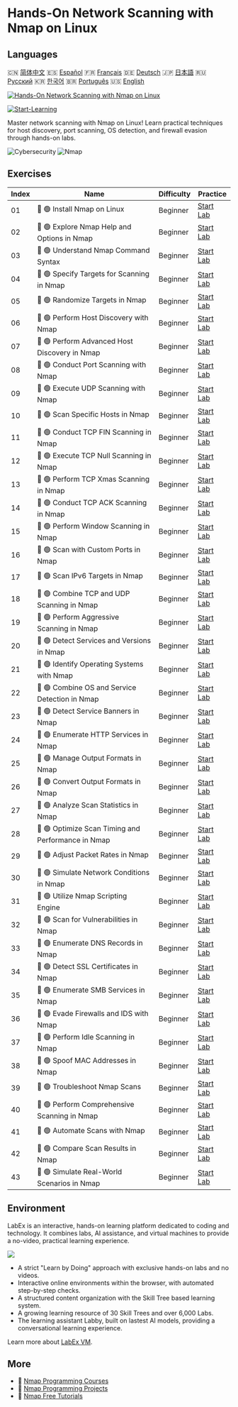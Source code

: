 # Hands-On Network Scanning with Nmap on Linux

## Languages

🇨🇳 [简体中文](README_zh.md) 🇪🇸 [Español](README_es.md) 🇫🇷 [Français](README_fr.md) 🇩🇪 [Deutsch](README_de.md) 🇯🇵 [日本語](README_ja.md) 🇷🇺 [Русский](README_ru.md) 🇰🇷 [한국어](README_ko.md) 🇧🇷 [Português](README_pt.md) 🇺🇸 [English](README.md) 

[![Hands-On Network Scanning with Nmap on Linux](https://cover-creator.labex.io/hands-on-network-scanning-with-nmap-on-linux.png)](https://labex.io/courses/hands-on-network-scanning-with-nmap-on-linux)

[![Start-Learning](https://img.shields.io/badge/Start-Learning-whitesmoke?style=for-the-badge)](https://labex.io/courses/hands-on-network-scanning-with-nmap-on-linux)

Master network scanning with Nmap on Linux! Learn practical techniques for host discovery, port scanning, OS detection, and firewall evasion through hands-on labs.

![Cybersecurity](https://img.shields.io/badge/Cybersecurity-whitesmoke?style=for-the-badge&logo=cybersecurity)
![Nmap](https://img.shields.io/badge/Nmap-whitesmoke?style=for-the-badge&logo=nmap)


## Exercises

|   Index | Name                                               | Difficulty   | Practice                                                                                                                    |
|---------|----------------------------------------------------|--------------|-----------------------------------------------------------------------------------------------------------------------------|
|      01 | 📖 🟢 Install Nmap on Linux                        | Beginner     | <a target='_blank' href='https://labex.io/tutorials/nmap-install-nmap-on-linux-530181'>Start Lab</a>                        |
|      02 | 📖 🟢 Explore Nmap Help and Options in Nmap        | Beginner     | <a target='_blank' href='https://labex.io/tutorials/nmap-explore-nmap-help-and-options-in-nmap-547101'>Start Lab</a>        |
|      03 | 📖 🟢 Understand Nmap Command Syntax               | Beginner     | <a target='_blank' href='https://labex.io/tutorials/nmap-understand-nmap-command-syntax-530159'>Start Lab</a>               |
|      04 | 📖 🟢 Specify Targets for Scanning in Nmap         | Beginner     | <a target='_blank' href='https://labex.io/tutorials/nmap-specify-targets-for-scanning-in-nmap-530185'>Start Lab</a>         |
|      05 | 📖 🟢 Randomize Targets in Nmap                    | Beginner     | <a target='_blank' href='https://labex.io/tutorials/nmap-randomize-targets-in-nmap-547108'>Start Lab</a>                    |
|      06 | 📖 🟢 Perform Host Discovery with Nmap             | Beginner     | <a target='_blank' href='https://labex.io/tutorials/nmap-perform-host-discovery-with-nmap-530184'>Start Lab</a>             |
|      07 | 📖 🟢 Perform Advanced Host Discovery in Nmap      | Beginner     | <a target='_blank' href='https://labex.io/tutorials/nmap-perform-advanced-host-discovery-in-nmap-547102'>Start Lab</a>      |
|      08 | 📖 🟢 Conduct Port Scanning with Nmap              | Beginner     | <a target='_blank' href='https://labex.io/tutorials/nmap-conduct-port-scanning-with-nmap-530176'>Start Lab</a>              |
|      09 | 📖 🟢 Execute UDP Scanning with Nmap               | Beginner     | <a target='_blank' href='https://labex.io/tutorials/nmap-execute-udp-scanning-with-nmap-530179'>Start Lab</a>               |
|      10 | 📖 🟢 Scan Specific Hosts in Nmap                  | Beginner     | <a target='_blank' href='https://labex.io/tutorials/nmap-scan-specific-hosts-in-nmap-547111'>Start Lab</a>                  |
|      11 | 📖 🟢 Conduct TCP FIN Scanning in Nmap             | Beginner     | <a target='_blank' href='https://labex.io/tutorials/nmap-conduct-tcp-fin-scanning-in-nmap-547093'>Start Lab</a>             |
|      12 | 📖 🟢 Execute TCP Null Scanning in Nmap            | Beginner     | <a target='_blank' href='https://labex.io/tutorials/nmap-execute-tcp-null-scanning-in-nmap-547100'>Start Lab</a>            |
|      13 | 📖 🟢 Perform TCP Xmas Scanning in Nmap            | Beginner     | <a target='_blank' href='https://labex.io/tutorials/nmap-perform-tcp-xmas-scanning-in-nmap-547106'>Start Lab</a>            |
|      14 | 📖 🟢 Conduct TCP ACK Scanning in Nmap             | Beginner     | <a target='_blank' href='https://labex.io/tutorials/nmap-conduct-tcp-ack-scanning-in-nmap-547092'>Start Lab</a>             |
|      15 | 📖 🟢 Perform Window Scanning in Nmap              | Beginner     | <a target='_blank' href='https://labex.io/tutorials/nmap-perform-window-scanning-in-nmap-547107'>Start Lab</a>              |
|      16 | 📖 🟢 Scan with Custom Ports in Nmap               | Beginner     | <a target='_blank' href='https://labex.io/tutorials/nmap-scan-with-custom-ports-in-nmap-547112'>Start Lab</a>               |
|      17 | 📖 🟢 Scan IPv6 Targets in Nmap                    | Beginner     | <a target='_blank' href='https://labex.io/tutorials/nmap-scan-ipv6-targets-in-nmap-547110'>Start Lab</a>                    |
|      18 | 📖 🟢 Combine TCP and UDP Scanning in Nmap         | Beginner     | <a target='_blank' href='https://labex.io/tutorials/nmap-combine-tcp-and-udp-scanning-in-nmap-547090'>Start Lab</a>         |
|      19 | 📖 🟢 Perform Aggressive Scanning in Nmap          | Beginner     | <a target='_blank' href='https://labex.io/tutorials/nmap-perform-aggressive-scanning-in-nmap-547103'>Start Lab</a>          |
|      20 | 📖 🟢 Detect Services and Versions in Nmap         | Beginner     | <a target='_blank' href='https://labex.io/tutorials/nmap-detect-services-and-versions-in-nmap-530177'>Start Lab</a>         |
|      21 | 📖 🟢 Identify Operating Systems with Nmap         | Beginner     | <a target='_blank' href='https://labex.io/tutorials/nmap-identify-operating-systems-with-nmap-530180'>Start Lab</a>         |
|      22 | 📖 🟢 Combine OS and Service Detection in Nmap     | Beginner     | <a target='_blank' href='https://labex.io/tutorials/nmap-combine-os-and-service-detection-in-nmap-547089'>Start Lab</a>     |
|      23 | 📖 🟢 Detect Service Banners in Nmap               | Beginner     | <a target='_blank' href='https://labex.io/tutorials/nmap-detect-service-banners-in-nmap-547095'>Start Lab</a>               |
|      24 | 📖 🟢 Enumerate HTTP Services in Nmap              | Beginner     | <a target='_blank' href='https://labex.io/tutorials/nmap-enumerate-http-services-in-nmap-547098'>Start Lab</a>              |
|      25 | 📖 🟢 Manage Output Formats in Nmap                | Beginner     | <a target='_blank' href='https://labex.io/tutorials/nmap-manage-output-formats-in-nmap-530182'>Start Lab</a>                |
|      26 | 📖 🟢 Convert Output Formats in Nmap               | Beginner     | <a target='_blank' href='https://labex.io/tutorials/nmap-convert-output-formats-in-nmap-547094'>Start Lab</a>               |
|      27 | 📖 🟢 Analyze Scan Statistics in Nmap              | Beginner     | <a target='_blank' href='https://labex.io/tutorials/nmap-analyze-scan-statistics-in-nmap-547087'>Start Lab</a>              |
|      28 | 📖 🟢 Optimize Scan Timing and Performance in Nmap | Beginner     | <a target='_blank' href='https://labex.io/tutorials/nmap-optimize-scan-timing-and-performance-in-nmap-530183'>Start Lab</a> |
|      29 | 📖 🟢 Adjust Packet Rates in Nmap                  | Beginner     | <a target='_blank' href='https://labex.io/tutorials/nmap-adjust-packet-rates-in-nmap-547086'>Start Lab</a>                  |
|      30 | 📖 🟢 Simulate Network Conditions in Nmap          | Beginner     | <a target='_blank' href='https://labex.io/tutorials/nmap-simulate-network-conditions-in-nmap-547113'>Start Lab</a>          |
|      31 | 📖 🟢 Utilize Nmap Scripting Engine                | Beginner     | <a target='_blank' href='https://labex.io/tutorials/nmap-utilize-nmap-scripting-engine-530187'>Start Lab</a>                |
|      32 | 📖 🟢 Scan for Vulnerabilities in Nmap             | Beginner     | <a target='_blank' href='https://labex.io/tutorials/nmap-scan-for-vulnerabilities-in-nmap-547109'>Start Lab</a>             |
|      33 | 📖 🟢 Enumerate DNS Records in Nmap                | Beginner     | <a target='_blank' href='https://labex.io/tutorials/nmap-enumerate-dns-records-in-nmap-547097'>Start Lab</a>                |
|      34 | 📖 🟢 Detect SSL Certificates in Nmap              | Beginner     | <a target='_blank' href='https://labex.io/tutorials/nmap-detect-ssl-certificates-in-nmap-547096'>Start Lab</a>              |
|      35 | 📖 🟢 Enumerate SMB Services in Nmap               | Beginner     | <a target='_blank' href='https://labex.io/tutorials/nmap-enumerate-smb-services-in-nmap-547099'>Start Lab</a>               |
|      36 | 📖 🟢 Evade Firewalls and IDS with Nmap            | Beginner     | <a target='_blank' href='https://labex.io/tutorials/nmap-evade-firewalls-and-ids-with-nmap-530178'>Start Lab</a>            |
|      37 | 📖 🟢 Perform Idle Scanning in Nmap                | Beginner     | <a target='_blank' href='https://labex.io/tutorials/nmap-perform-idle-scanning-in-nmap-547105'>Start Lab</a>                |
|      38 | 📖 🟢 Spoof MAC Addresses in Nmap                  | Beginner     | <a target='_blank' href='https://labex.io/tutorials/nmap-spoof-mac-addresses-in-nmap-547116'>Start Lab</a>                  |
|      39 | 📖 🟢 Troubleshoot Nmap Scans                      | Beginner     | <a target='_blank' href='https://labex.io/tutorials/nmap-troubleshoot-nmap-scans-547117'>Start Lab</a>                      |
|      40 | 📖 🟢 Perform Comprehensive Scanning in Nmap       | Beginner     | <a target='_blank' href='https://labex.io/tutorials/nmap-perform-comprehensive-scanning-in-nmap-547104'>Start Lab</a>       |
|      41 | 📖 🟢 Automate Scans with Nmap                     | Beginner     | <a target='_blank' href='https://labex.io/tutorials/nmap-automate-scans-with-nmap-547088'>Start Lab</a>                     |
|      42 | 📖 🟢 Compare Scan Results in Nmap                 | Beginner     | <a target='_blank' href='https://labex.io/tutorials/nmap-compare-scan-results-in-nmap-547091'>Start Lab</a>                 |
|      43 | 📖 🟢 Simulate Real-World Scenarios in Nmap        | Beginner     | <a target='_blank' href='https://labex.io/tutorials/nmap-simulate-real-world-scenarios-in-nmap-547114'>Start Lab</a>        |

## Environment

LabEx is an interactive, hands-on learning platform dedicated to coding and technology. It combines labs, AI assistance, and virtual machines to provide a no-video, practical learning experience.

![](https://tutorial-screenshot.getvm.io/images/vm-1725247253.png)

- A strict "Learn by Doing" approach with exclusive hands-on labs and no videos.
- Interactive online environments within the browser, with automated step-by-step checks.
- A structured content organization with the Skill Tree based learning system.
- A growing learning resource of 30 Skill Trees and over 6,000 Labs.
- The learning assistant Labby, built on lastest AI models, providing a conversational learning experience.

Learn more about [LabEx VM](https://support.labex.io/using-labex/virtual-machine).

## More

- 🔗 [Nmap Programming Courses](https://github.com/labex-labs/awesome-programming-courses)
- 🔗 [Nmap Programming Projects](https://github.com/labex-labs/awesome-programming-projects)
- 🔗 [Nmap Free Tutorials](https://github.com/labex-labs/nmap-free-tutorials)

